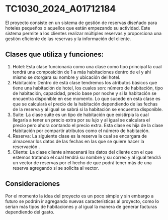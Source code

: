 # TC1030_2024_A01712184
El proyecto consiste en un sistema de gestión de reservas diseñado para hoteles pequeños o aquellos que están empezando su actividad. Este sistema permite a los clientes realizar múltiples reservas y proporciona una gestión eficiente de las reservas y la información del cliente.
## Clases que utiliza y funciones:
1. Hotel: Esta clase funcionaría como una clase como tipo principal la cual tendrá una composición de 1 a más habitaciones dentro de el y ahi mismo se otorgara su nombre y ubicación del hotel.
2. Habitación: Dentro de está clase tendremos los atributos básicos que tiene una habitación de hotel, los cuales son: número de habitación, tipo de habitación, capacidad, precio base por noche y si la habitación se encuentra disponible en ese momento. Lo que sucede en esta clase es que se calculará el precio de la habitación dependiendo de las fechas de la reserva y al igual se sabrá si la habitación se encuentra disponible.
3. Suite: La clase suite es un tipo de habitación que existirpia la cual llegaría a tener un precio extra por su lujo y al igual se calculara el precio pero ahora contando el precio extra. Esta clase es hija de la clase Habitación por compartir atributos como el número de habitación.
4. Reserva: La siguiente clase es la reserva la cual se encargara de almacenar los datos de las fechas en las que se quiere hacer la reservación .
5. Cliente: La clase cliente almacenará los datos del cliente con el que estemos tratando el cual tendrá su nombre y su correo y al igual tendrá un vector de reservas por el hecho de que podrá tener más de una reserva agregando si se solicita al vector.
## Consideraciones
Por el momento la idea del proyecto es un poco simple y sin embargo a futuro se podrán ir agregando nuevas características al proyecto, como lo serían más tipos de habitaciones y al igual la manera de generar facturas dependiendo del gasto.

